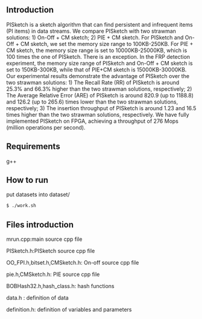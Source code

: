 ## Introduction
PISketch is a sketch algorithm that can find persistent and infrequent items (PI items) in data streams.
We compare PISketch with two strawman solutions: 1) On-Off + CM sketch; 2) PIE + CM sketch. For PISketch and On-Off + CM sketch, we set the memory size range to 100KB-250KB. For PIE + CM sketch, the memory size range is set to 10000KB-25000KB, which is 100 times the one of PISketch. There is an exception. In the FRP detection experiment, the memory size range of PISketch and On-Off + CM sketch is set to 150KB-300KB, while that of PIE+CM sketch is 15000KB-30000KB.  
Our experimental results demonstrate the advantage of PISketch over the two strawman solutions: 1) The Recall Rate (RR) of PISketch is around 25.3% and 66.3% higher than the two strawman solutions, respectively; 2) The Average Relative Error (ARE) of PISketch is around 820.9 (up to 1188.8) and 126.2 (up to 265.6) times lower than the two strawman solutions, respectively; 3) The insertion throughput of PISketch is around 1.23 and 16.5 times higher than the two strawman solutions, respectively. We have fully implemented PISketch on FPGA, achieving a throughput of 276 Mops (million operations per second).

## Requirements
g++

## How to run
put datasets into dataset/
``` bash
$ ./work.sh
```
## Files introduction
mrun.cpp:main source cpp file

PISketch.h:PISketch source cpp file

OO_FPI.h,bitset.h,CMSketch.h: On-off source cpp file

pie.h,CMSketch.h: PIE source cpp file

BOBHash32.h,hash_class.h: hash functions

data.h : definition of data

definition.h: definition of variables and parameters

